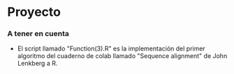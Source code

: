 # Proyecto

### A tener en cuenta

- El script llamado "Function(3).R" es la implementación del primer algoritmo del cuaderno de colab llamado "Sequence alignment" de John Lenkberg a R.
